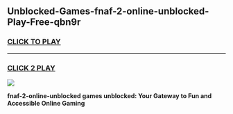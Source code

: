 
## Unblocked-Games-fnaf-2-online-unblocked-Play-Free-qbn9r
<h3>
<a href="https://premium76.site?title=fnaf-2-online-unblocked&ref=18A1">CLICK TO PLAY</a></h3>
<hr>

<h3>
<a href="https://premium76.site?title=fnaf-2-online-unblocked&ref=18A1">CLICK 2 PLAY</a>
  
</h3>

<a href="https://premium76.site?title=fnaf-2-online-unblocked&ref=18A1"><img src="https://clearcache.store/games.png"></a>


**fnaf-2-online-unblocked games unblocked: Your Gateway to Fun and Accessible Online Gaming**
